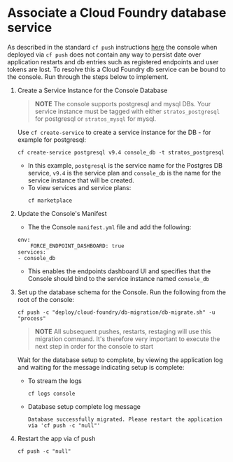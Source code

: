 # Associate a Cloud Foundry database service

As described in the standard `cf push` instructions [here](../README.md) the console when deployed via `cf push`
 does not contain any way to persist date over application restarts and db entries such as registered endpoints
 and user tokens are lost. To resolve this a Cloud Foundry db service can be bound to the console. Run through 
 the steps below to implement.

1. Create a Service Instance for the Console Database

    > **NOTE** The console supports postgresql and mysql DBs. Your service instance must be tagged with either `stratos_postgresql` for postgresql or `stratos_mysql` for mysql.

    Use `cf create-service` to create a service instance for the DB - for example for postgresql:
    ```
    cf create-service postgresql v9.4 console_db -t stratos_postgresql
    ```
    * In this example, `postgresql` is the service name for the Postgres DB service, `v9.4` is the service plan and `console_db` is the name for the service instance that will be created. 
    * To view services and service plans:
      ```
      cf marketplace
      ```

1. Update the Console's Manifest

   * The the Console `manifest.yml` file and add the following:
    ```
    env:
        FORCE_ENDPOINT_DASHBOARD: true
    services:
    - console_db
    ```

    * This enables the endpoints dashboard UI and specifies that the Console should bind to the service instance named `console_db`

1. Set up the database schema for the Console. Run the following from the root of the console:
    ```
    cf push -c "deploy/cloud-foundry/db-migration/db-migrate.sh" -u "process"
    ```
    > **NOTE** All subsequent pushes, restarts, restaging will use this migration command.
    It's therefore very important to execute the next step in order for the console to start

    Wait for the database setup to complete, by viewing the application log and waiting for the message indicating setup is complete:

    * To stream the logs
      ```
      cf logs console
      ```

    * Database setup complete log message
      ```
      Database successfully migrated. Please restart the application via 'cf push -c "null"'
      ```
   
1. Restart the app via cf push
    ```
    cf push -c "null"
    ```

    
